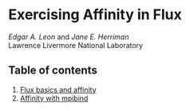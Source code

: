 <!--
Built mpibind for TOSS 4 (rzalastor,
use compatibility flags, e.g., march...)
-->

# Exercising Affinity in Flux

*Edgar A. Leon* and *Jane E. Herriman*<br>
Lawrence Livermore National Laboratory

## Table of contents

1. [Flux basics and affinity](module1.md)
1. [Affinity with mpibind](module2.md)




<!--

<details>
<summary>

```
```
</summary>

```
```
</details>
-->
